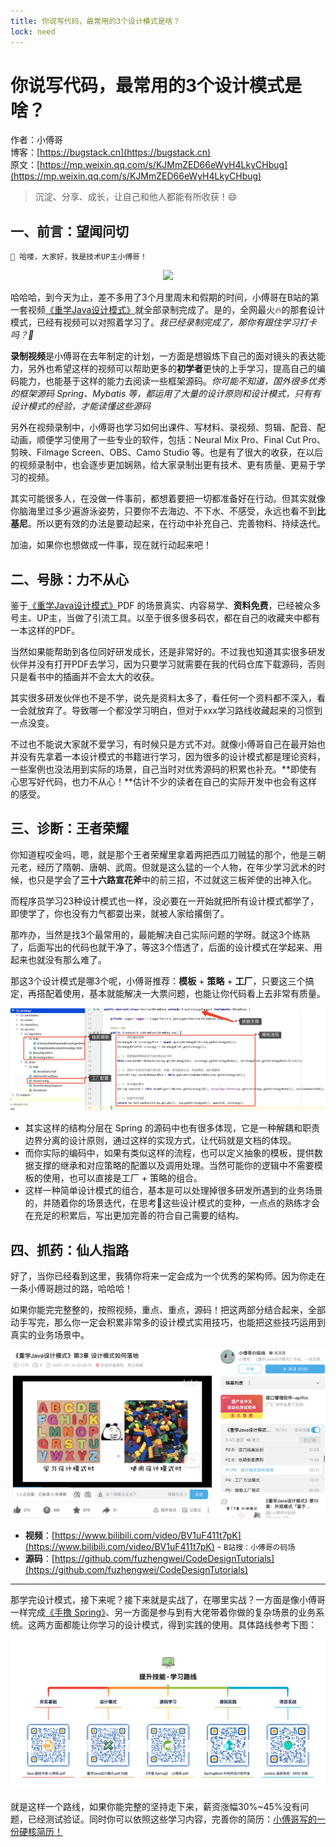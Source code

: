 ```yaml
---
title: 你说写代码，最常用的3个设计模式是啥？
lock: need
---
```


# 你说写代码，最常用的3个设计模式是啥？

作者：小傅哥
<br/>博客：[https://bugstack.cn](https://bugstack.cn)
<br/>原文：[https://mp.weixin.qq.com/s/KJMmZED66eWyH4LkyCHbug](https://mp.weixin.qq.com/s/KJMmZED66eWyH4LkyCHbug)

> 沉淀、分享、成长，让自己和他人都能有所收获！😄

## 一、前言：望闻问切

`🌺 哈喽，大家好，我是技术UP主小傅哥！` 

<div align="center">
    <img src="https://bugstack.cn/images/article/develop/develop-220515-00.jpg?raw=true" width="180px">
</div>

哈哈哈，到今天为止，差不多用了3个月里周末和假期的时间，小傅哥在B站的第一套视频[《重学Java设计模式》](https://www.bilibili.com/video/BV1D341177SV)就全部录制完成了。是的，全网最火🔥的那套设计模式，已经有视频可以对照着学习了。*我已经录制完成了，那你有跟住学习打卡吗？🤔*

**录制视频**是小傅哥在去年制定的计划，一方面是想锻炼下自己的面对镜头的表达能力，另外也希望这样的视频可以帮助更多的**初学者**更快的上手学习，提高自己的编码能力，也能基于这样的能力去阅读一些框架源码。*你可能不知道，国外很多优秀的框架源码 Spring、Mybatis 等，都运用了大量的设计原则和设计模式，只有有设计模式的经验，才能读懂这些源码*

另外在视频录制中，小傅哥也学习如何出课件、写材料、录视频、剪辑、配音、配动画，顺便学习使用了一些专业的软件，包括：Neural Mix Pro、Final Cut Pro、剪映、Filmage Screen、OBS、Camo Studio 等。也是有了很大的收获，在以后的视频录制中，也会逐步更加娴熟，给大家录制出更有技术、更有质量、更易于学习的视频。

其实可能很多人，在没做一件事前，都想着要把一切都准备好在行动。但其实就像你脑海里过多少遍游泳姿势，只要你不去海边、不下水、不感受，永远也看不到**比基尼**。所以更有效的办法是要动起来，在行动中补充自己、完善物料、持续迭代。

加油，如果你也想做成一件事，现在就行动起来吧！

## 二、号脉：力不从心

鉴于[《重学Java设计模式》](https://bugstack.cn/md/develop/design-pattern/2020-05-20-%E9%87%8D%E5%AD%A6Java%E8%AE%BE%E8%AE%A1%E6%A8%A1%E5%BC%8F%E3%80%8A%E5%AE%9E%E6%88%98%E5%B7%A5%E5%8E%82%E6%96%B9%E6%B3%95%E6%A8%A1%E5%BC%8F%E3%80%8B.html)PDF 的场景真实、内容易学、**资料免费**，已经被众多号主、UP主，当做了引流工具。以至于很多很多码农，都在自己的收藏夹中都有一本这样的PDF。

当然如果能帮助到各位同好研发成长，还是非常好的。不过我也知道其实很多研发伙伴并没有打开PDF去学习，因为只要学习就需要在我的代码仓库下载源码，否则只是看书中的插画并不会太大的收获。

其实很多研发伙伴也不是不学，说先是资料太多了，看任何一个资料都不深入，看一会就放弃了。导致哪一个都没学习明白，但对于xxx学习路线收藏起来的习惯到一点没变。

不过也不能说大家就不爱学习，有时候只是方式不对。就像小傅哥自己在最开始也并没有先拿着一本设计模式的书籍进行学习，因为很多的设计模式都是理论资料，一些案例也没法用到实际的场景，自己当时对优秀源码的积累也补充。**即使有心思写好代码，也力不从心！**估计不少的读者在自己的实际开发中也会有这样的感受。

## 三、诊断：王者荣耀

你知道程咬金吗，嗯，就是那个王者荣耀里拿着两把西瓜刀贼猛的那个，他是三朝元老，经历了隋朝、唐朝、武周。但就是这么猛的一个人物，在年少学习武术的时候，也只是学会了**三十六路宣花斧**中的前三招，不过就这三板斧使的出神入化。

而程序员学习23种设计模式也一样，没必要在一开始就把所有设计模式都学了，即使学了，你也没有力气都耍出来，就被人家给撂倒了。

那咋办，当然是找3个最常用的，最能解决自己实际问题的学呀。就这3个练熟了，后面写出的代码也就干净了，等这3个悟透了，后面的设计模式在学起来、用起来也就没有那么难了。

那这3个设计模式是哪3个呢，小傅哥推荐：**模板** + **策略** + **工厂**，只要这三个搞定，再搭配着使用，基本就能解决一大票问题，也能让你代码看上去非常有质量。

![设计模式：模板 + 策略 + 工厂](res\2022-05-15-你说写代码，最常用的3个设计模式是啥？.md\0c69502d-caa6-4741-941d-079cdbd4638b.jpg)

- 其实这样的结构分层在 Spring 的源码中也有很多体现，它是一种解耦和职责边界分离的设计原则，通过这样的实现方式，让代码就是文档的体现。
- 而你实际的编码中，如果有类似这样的流程，也可以定义抽象的模板，提供数据支撑的继承和对应策略的配置以及调用处理。当然可能你的逻辑中不需要模板的使用，也可以直接是工厂 + 策略的组合。
- 这样一种简单设计模式的组合，基本是可以处理掉很多研发所遇到的业务场景的，并随着你的场景迭代，在思考🤔这些设计模式的变种，一点点的熟练才会在充足的积累后，写出更加完善的符合自己需要的结构。

## 四、抓药：仙人指路

好了，当你已经看到这里，我猜你将来一定会成为一个优秀的架构师。因为你走在一条小傅哥趟过的路，哈哈哈！

如果你能完完整整的，按照视频，重点、重点，源码！把这两部分结合起来，全部动手写完，那么你一定会积累非常多的设计模式实用技巧，也能把这些技巧运用到真实的业务场景中。

![B站：小傅哥の码场 重学Java设计模式](res\2022-05-15-你说写代码，最常用的3个设计模式是啥？.md\03745229-44d1-4c38-9d14-6f77dc1f7cbc.jpg)

- **视频**：[https://www.bilibili.com/video/BV1uF411t7pK](https://www.bilibili.com/video/BV1uF411t7pK)  - `B站搜：小傅哥の码场`
- **源码**：[https://github.com/fuzhengwei/CodeDesignTutorials](https://github.com/fuzhengwei/CodeDesignTutorials)

---

那学完设计模式，接下来呢？接下来就是实战了，在哪里实战？一方面是像小傅哥一样完成[《手撸 Spring》](https://bugstack.cn/md/spring/develop-spring/2021-05-16-%E7%AC%AC1%E7%AB%A0%EF%BC%9A%E5%BC%80%E7%AF%87%E4%BB%8B%E7%BB%8D%EF%BC%8C%E6%89%8B%E5%86%99Spring%E8%83%BD%E7%BB%99%E4%BD%A0%E5%B8%A6%E6%9D%A5%E4%BB%80%E4%B9%88%EF%BC%9F.html)、另一方面是参与到有大佬带着你做的复杂场景的业务系统。这两方面都能让你学习的设计模式，得到实践的使用。具体路线参考下图：

![程序员进阶学习路线](res\2022-05-15-你说写代码，最常用的3个设计模式是啥？.md\991827d4-1881-4d0d-b1c3-c41e03840015.jpg)

就是这样一个路线，如果你能完整的坚持走下来，薪资涨幅30%~45%没有问题，已经测试验证。同时你可以依照这些学习内容，完善你的简历：[小傅哥写的一份硬核简历！](https://bugstack.cn/md/about/job/2022-04-30-%E9%9D%A2%E8%AF%95%E5%AD%97%E8%8A%82%EF%BC%8C%E5%B0%8F%E5%82%85%E5%93%A5%E5%86%99%E4%BA%86%E4%B8%80%E4%BB%BD%E7%A1%AC%E6%A0%B8%E7%AE%80%E5%8E%86%EF%BC%81.html)